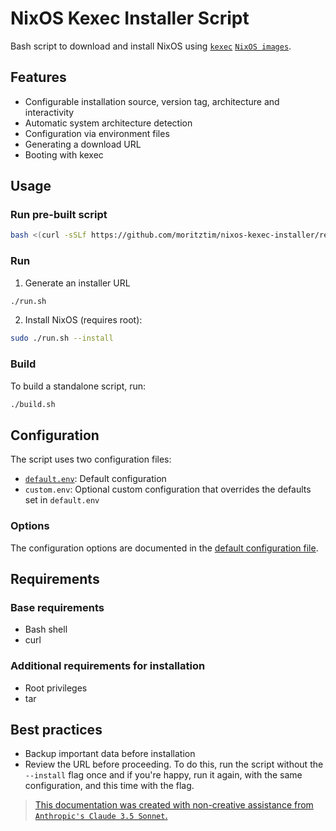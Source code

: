 # NixOS Kexec Installer Script

Bash script to download and install NixOS using [`kexec`](https://man7.org/linux/man-pages/man8/kexec.8.html) [`NixOS images`](https://github.com/nix-community/nixos-images).

## Features

- Configurable installation source, version tag, architecture and interactivity
- Automatic system architecture detection
- Configuration via environment files
- Generating a download URL
- Booting with kexec

## Usage

### Run pre-built script
```bash
bash <(curl -sSLf https://github.com/moritztim/nixos-kexec-installer/releases/latest/download/nixos-kexec.sh) --install
```

### Run

1. Generate an installer URL
```bash
./run.sh
```

2. Install NixOS (requires root):
```bash
sudo ./run.sh --install
```

### Build

To build a standalone script, run:
```bash
./build.sh
```

## Configuration

The script uses two configuration files:
- [`default.env`](src/default.env): Default configuration
- `custom.env`: Optional custom configuration that overrides the defaults set in `default.env`

### Options

The configuration options are documented in the [default configuration file](`src/default.env`).

## Requirements

### Base requirements
- Bash shell
- curl

### Additional requirements for installation
- Root privileges
- tar

## Best practices

- Backup important data before installation
- Review the URL before proceeding. To do this, run the script without the `--install` flag once and if you're happy, run it again, with the same configuration, and this time with the flag.


> [This documentation was created with non-creative assistance from `Anthropic's Claude 3.5 Sonnet`.](https://declare-ai.org/1.0.0/non-creative.html)
